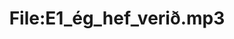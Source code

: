 ---
title: File:E1_ég_hef_verið.mp3
recording of: ég hef verið
reading speed: slow
speaker: E
license: CC0
---